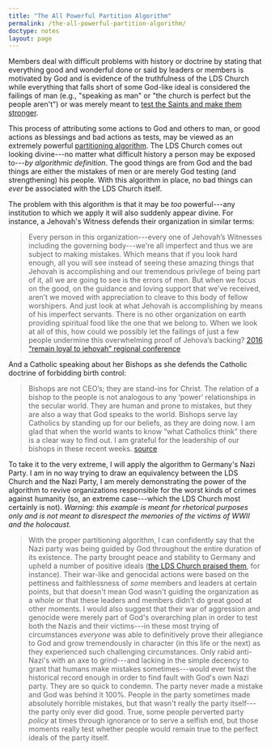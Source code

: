 ```yaml
---
title: "The All Powerful Partition Algorithm"
permalink: /the-all-powerful-partition-algorithm/
doctype: notes
layout: page
---
```


Members deal with difficult problems with history or doctrine by stating that everything good and wonderful done or said by leaders or members is motivated by God and is evidence of the truthfulness of the LDS Church while everything that falls short of some God-like ideal is considered the failings of man (e.g., "speaking as man" or "the church is perfect but the people aren't") or was merely meant to [test the Saints and make them stronger](https://www.reddit.com/r/exmormon/comments/7c3b57/thoughts_been_having_good_convos_with_tbm_gf_shes/).

This process of attributing some actions to God and others to man, or good actions as blessings and bad actions as tests, may be viewed as an extremely powerful [partitioning algorithm](https://stackoverflow.com/a/4578605/422075).  The LDS Church comes out looking divine---no matter what difficult history a person may be exposed to---*by algorithmic definition*.  The good things are from God and the bad things are either the mistakes of men or are merely God testing (and strengthening) his people.  With this algorithm in place, no bad things can *ever* be associated with the LDS Church itself.

The problem with this algorithm is that it may be *too* powerful---any institution to which we apply it will also suddenly appear divine.  For instance, a Jehovah's Witness defends their organization in similar terms:

> Every person in this organization---every one of Jehovah’s Witnesses including the governing body---we're all imperfect and thus we are subject to making mistakes. Which means that if you look hard enough, all you will see instead of seeing these amazing things that Jehovah is accomplishing and our tremendous privilege of being part of it, all we are going to see is the errors of men. But when we focus on the good, on the guidance and loving support that we’ve received, aren’t we moved with appreciation to cleave to this body of fellow worshipers. And just look at what Jehovah is accomplishing by means of his imperfect servants. There is no other organization on earth providing spiritual food like the one that we belong to. When we look at all of this, how could we possibly let the failings of just a few people undermine this overwhelming proof of Jehova’s backing? [2016 “remain loyal to jehovah” regional conference](https://www.youtube.com/watch?v=c7GYXS5lhPc)

And a Catholic speaking about her Bishops as she defends the Catholic doctrine of forbidding birth control:

> Bishops are not CEO’s; they are stand-ins for Christ. The relation of a bishop to the people is not analogous to any ‘power’ relationships in the secular world. They are human and prone to mistakes, but they are also a way that God speaks to the world. Bishops serve lay Catholics by standing up for our beliefs, as they are doing now. I am glad that when the world wants to know “what Catholics think” there is a clear way to find out. I am grateful for the leadership of our bishops in these recent weeks. [source](https://web.archive.org/web/20190131200428/https://www.onfaith.co/onfaith/2012/02/22/in-defense-of-the-catholic-church/11150)

To take it to the very extreme, I will apply the algorithm to Germany's Nazi Party.  I am in no way trying to draw an equivalency between the LDS Church and the Nazi Party, I am merely demonstrating the power of the algorithm to revive organizations responsible for the worst kinds of crimes against humanity (so, an extreme case---which the LDS Church most certainly is not).  *Warning: this example is meant for rhetorical purposes only and is not meant to disrespect the memories of the victims of WWII and the holocaust.*

> With the proper partitioning algorithm, I can confidently say that the Nazi party was being guided by God throughout the entire duration of its existence.  The party brought peace and stability to Germany and upheld a number of positive ideals ([the LDS Church praised them](http://www.mormonthink.com/glossary/hitler.htm), for instance).  Their war-like and genocidal actions were based on the pettiness and faithlessness of *some* members and leaders at certain points, but that doesn't mean God wasn't guiding the organization as a whole or that these leaders and members didn't do great good at other moments. I would also suggest that their war of aggression and genocide were merely part of God's overarching plan in order to test both the Nazis and their victims---in these most trying of circumstances *everyone* was able to definitively prove their allegiance to God and grow tremendously in character (in this life or the next) as they experienced such challenging circumstances.  Only rabid anti-Nazi's with an axe to grind---and lacking in the simple decency to grant that humans make mistakes sometimes---would ever twist the historical record enough in order to find fault with God's own Nazi party.  They are so quick to condemn.  The party never made a mistake and God was behind it 100%.  People in the party sometimes made absolutely horrible mistakes, but that wasn't really the party itself---the party only ever did good.  True, some people perverted party *policy* at times through ignorance or to serve a selfish end, but those moments really test whether people would remain true to the perfect ideals of the party itself.
